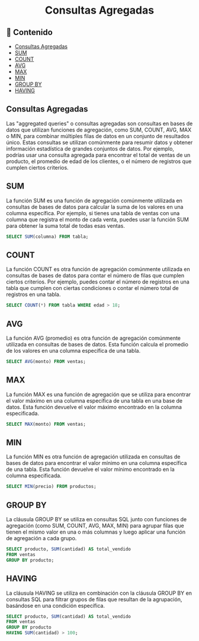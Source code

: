 <h1 align="center">Consultas Agregadas</h1>

<h2>📑 Contenido</h2>

- [Consultas Agregadas](#consultas-agregadas)
- [SUM](#sum)
- [COUNT](#count)
- [AVG](#avg)
- [MAX](#max)
- [MIN](#min)
- [GROUP BY](#group-by)
- [HAVING](#having)

## Consultas Agregadas

Las "aggregated queries" o consultas agregadas son consultas en bases de datos que utilizan funciones de agregación, como SUM, COUNT, AVG, MAX o MIN, para combinar múltiples filas de datos en un conjunto de resultados único. Estas consultas se utilizan comúnmente para resumir datos y obtener información estadística de grandes conjuntos de datos. Por ejemplo, podrías usar una consulta agregada para encontrar el total de ventas de un producto, el promedio de edad de los clientes, o el número de registros que cumplen ciertos criterios.

## SUM

La función SUM es una función de agregación comúnmente utilizada en consultas de bases de datos para calcular la suma de los valores en una columna específica. Por ejemplo, si tienes una tabla de ventas con una columna que registra el monto de cada venta, puedes usar la función SUM para obtener la suma total de todas esas ventas.

```sql
SELECT SUM(columna) FROM tabla;
```

## COUNT

La función COUNT es otra función de agregación comúnmente utilizada en consultas de bases de datos para contar el número de filas que cumplen ciertos criterios. Por ejemplo, puedes contar el número de registros en una tabla que cumplen con ciertas condiciones o contar el número total de registros en una tabla.

```sql
SELECT COUNT(*) FROM tabla WHERE edad > 18;
```

## AVG

La función AVG (promedio) es otra función de agregación comúnmente utilizada en consultas de bases de datos. Esta función calcula el promedio de los valores en una columna específica de una tabla.

```sql
SELECT AVG(monto) FROM ventas;
```

## MAX

La función MAX es una función de agregación que se utiliza para encontrar el valor máximo en una columna específica de una tabla en una base de datos. Esta función devuelve el valor máximo encontrado en la columna especificada.

```sql
SELECT MAX(monto) FROM ventas;
```

## MIN

La función MIN es otra función de agregación utilizada en consultas de bases de datos para encontrar el valor mínimo en una columna específica de una tabla. Esta función devuelve el valor mínimo encontrado en la columna especificada.

```sql
SELECT MIN(precio) FROM productos;
```

## GROUP BY

La cláusula GROUP BY se utiliza en consultas SQL junto con funciones de agregación (como SUM, COUNT, AVG, MAX, MIN) para agrupar filas que tienen el mismo valor en una o más columnas y luego aplicar una función de agregación a cada grupo.

```sql
SELECT producto, SUM(cantidad) AS total_vendido
FROM ventas
GROUP BY producto;
```

## HAVING

La cláusula HAVING se utiliza en combinación con la cláusula GROUP BY en consultas SQL para filtrar grupos de filas que resultan de la agrupación, basándose en una condición específica.

```sql
SELECT producto, SUM(cantidad) AS total_vendido
FROM ventas
GROUP BY producto
HAVING SUM(cantidad) > 100;
```
